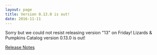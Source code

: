 ```yaml
---
layout: page
title: Version 0.13.0 is out!
date: 2016-11-11
---
```


Sorry but we could not resist releasing version "13" on Friday! Lizards & Pumpkins Catalog version 0.13.0 is out!

[Release Notes](https://github.com/lizards-and-pumpkins/catalog/releases/tag/0.13.0-alpha)
